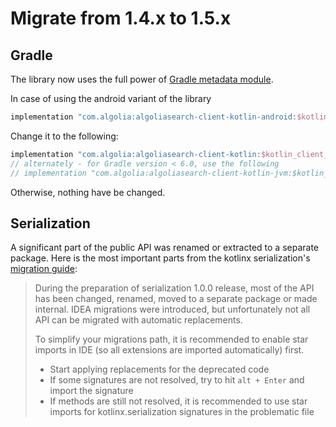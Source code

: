 # Migrate from 1.4.x to 1.5.x

## Gradle
The library now uses the full power of [Gradle metadata module](https://blog.gradle.org/gradle-metadata-1.0).

In case of using the android variant of the library 
```groovy
implementation "com.algolia:algoliasearch-client-kotlin-android:$kotlin_client_version"
```
Change it to the following:
```groovy
implementation "com.algolia:algoliasearch-client-kotlin:$kotlin_client_version"
// alternately - for Gradle version < 6.0, use the following
// implementation "com.algolia:algoliasearch-client-kotlin-jvm:$kotlin_client_version"
```
Otherwise, nothing have be changed.

## Serialization
A significant part of the public API was renamed or extracted to a separate package.
Here is the most important parts from the kotlinx serialization's [migration guide](https://github.com/Kotlin/kotlinx.serialization/blob/1.0.0-RC/docs/migration.md):

> During the preparation of serialization 1.0.0 release, most of the API has been changed, renamed, moved to a separate 
> package or made internal. IDEA migrations were introduced, but unfortunately not all API can be migrated with automatic 
> replacements.
> 
> To simplify your migrations path, it is recommended to enable star imports in IDE (so all extensions are imported automatically) first.
> 
> * Start applying replacements for the deprecated code
> * If some signatures are not resolved, try to hit `alt + Enter` and import the signature
> * If methods are still not resolved, it is recommended to use star imports for kotlinx.serialization signatures in the problematic file
